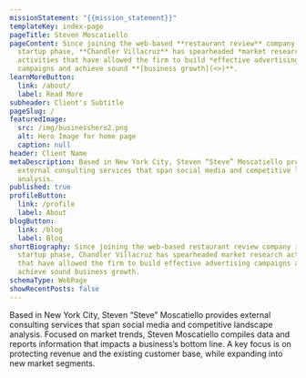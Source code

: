 ```yaml
---
missionStatement: "{{mission_statement}}"
templateKey: index-page
pageTitle: Steven Moscatiello
pageContent: Since joining the web-based **restaurant review** company in its
  startup phase, **Chandler Villacruz** has spearheaded *market research*
  activities that have allowed the firm to build *effective advertising*
  campaigns and achieve sound **[business growth](<>)**.
learnMoreButton:
  link: /about/
  label: Read More
subheader: Client's Subtitle
pageSlug: /
featuredImage:
  src: /img/businesshero2.png
  alt: Hero Image for home page
  caption: null
header: Client Name
metaDescription: Based in New York City, Steven “Steve” Moscatiello provides
  external consulting services that span social media and competitive landscape
  analysis.
published: true
profileButton:
  link: /profile
  label: About
blogButton:
  link: /blog
  label: Blog
shortBiography: Since joining the web-based restaurant review company in its
  startup phase, Chandler Villacruz has spearheaded market research activities
  that have allowed the firm to build effective advertising campaigns and
  achieve sound business growth.
schemaType: WebPage
showRecentPosts: false
---
```

Based in New York City, Steven “Steve” Moscatiello provides external consulting services that span social media and competitive landscape analysis. Focused on market trends, Steven Moscatiello compiles data and reports information that impacts a business’s bottom line. A key focus is on protecting revenue and the existing customer base, while expanding into new market segments.